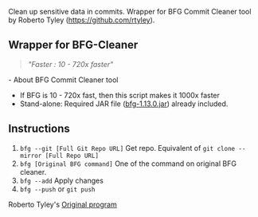 Clean up sensitive data in commits.  Wrapper for BFG Commit Cleaner tool by Roberto Tyley (https://github.com/rtyley).  

## Wrapper for BFG-Cleaner
>
> _"Faster : 10 - 720x faster"_
>
\- About BFG Commit Cleaner tool
- If BFG is 10 - 720x fast, then this script makes it 1000x faster <br>
- Stand-alone: Required JAR file ([bfg-1.13.0.jar](site)) already included.  

## Instructions
1. `bfg --git [Full Git Repo URL]` Get repo.  Equivalent of `git clone --mirror [Full Repo URL]`
2. `bfg [Original BFG command]` One of the command on original BFG cleaner.  
3. `bfg --add` Apply changes
4. `bfg --push` or `git push`




Roberto Tyley's [Original program](bfg-site)

[site]: https://rtyley.github.io/bfg-repo-cleaner
